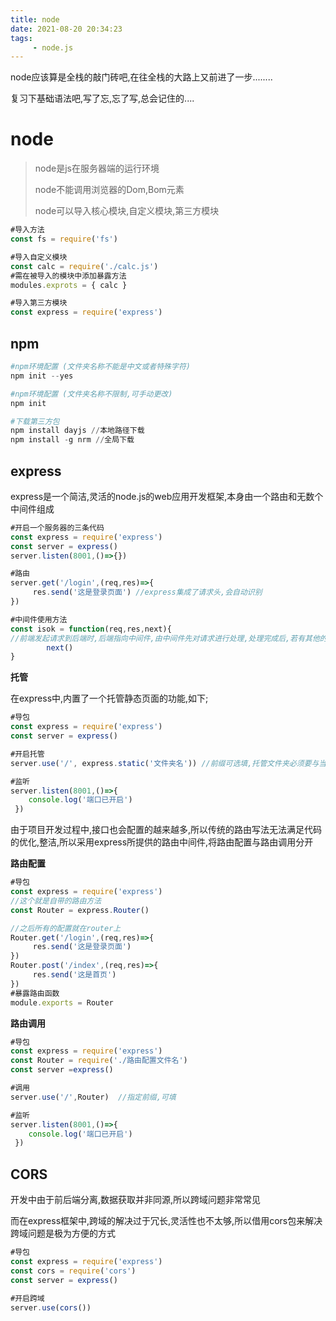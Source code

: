 ```yaml
---
title: node
date: 2021-08-20 20:34:23
tags: 
     - node.js
---
```


node应该算是全栈的敲门砖吧,在往全栈的大路上又前进了一步........

复习下基础语法吧,写了忘,忘了写,总会记住的....

<!-- more -->

# node

> node是js在服务器端的运行环境
>
> node不能调用浏览器的Dom,Bom元素
>
> node可以导入核心模块,自定义模块,第三方模块

```js
#导入方法
const fs = require('fs')

#导入自定义模块
const calc = require('./calc.js')
#需在被导入的模块中添加暴露方法
modules.exprots = { calc }

#导入第三方模块 
const express = require('express')
```

<!--more-->

## npm

```powershell
#npm环境配置 (文件夹名称不能是中文或者特殊字符)
npm init --yes

#npm环境配置 (文件夹名称不限制,可手动更改)
npm init 

#下载第三方包
npm install dayjs //本地路径下载
npm install -g nrm //全局下载

```

## express

express是一个简洁,灵活的node.js的web应用开发框架,本身由一个路由和无数个中间件组成

```js
#开启一个服务器的三条代码
const express = require('express')
const server = express()
server.listen(8001,()=>{})

#路由
server.get('/login',(req,res)=>{
     res.send('这是登录页面') //express集成了请求头,会自动识别
})

#中间件使用方法
const isok = function(req,res,next){ 
//前端发起请求到后端时,后端指向中间件,由中间件先对请求进行处理,处理完成后,若有其他的中间件,则会指向下一个,没有则指向后端处理
		next()
}
```

**托管**

在express中,内置了一个托管静态页面的功能,如下;

```js
#导包
const express = require('express')
const server = express()

#开启托管
server.use('/',	express.static('文件夹名')) //前缀可选填,托管文件夹必须要与当前文件同级

#监听
server.listen(8001,()=>{
    console.log('端口已开启')
 })
```

由于项目开发过程中,接口也会配置的越来越多,所以传统的路由写法无法满足代码的优化,整洁,所以采用express所提供的路由中间件,将路由配置与路由调用分开

**路由配置**

```js
#导包
const express = require('express')
//这个就是自带的路由方法
const Router = express.Router()

//之后所有的配置就在router上
Router.get('/login',(req,res)=>{
     res.send('这是登录页面')
})
Router.post('/index',(req,res)=>{
     res.send('这是首页')
})
#暴露路由函数
module.exports = Router
```

**路由调用**

```js
#导包
const express = require('express')
const Router = require('./路由配置文件名')
const server =express()

#调用
server.use('/',Router)  //指定前缀,可填

#监听
server.listen(8001,()=>{
    console.log('端口已开启')
 })
```

## CORS

开发中由于前后端分离,数据获取并非同源,所以跨域问题非常常见

而在express框架中,跨域的解决过于冗长,灵活性也不太够,所以借用cors包来解决跨域问题是极为方便的方式

```js
#导包
const express = require('express')
const cors = require('cors')
const server = express()

#开启跨域
server.use(cors())
```


